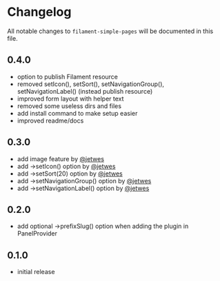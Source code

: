 # Changelog

All notable changes to `filament-simple-pages` will be documented in this file.

## 0.4.0
- option to publish Filament resource
- removed setIcon(), setSort(), setNavigationGroup(), setNavigationLabel() (instead publish resource)
- improved form layout with helper text
- removed some useless dirs and files
- add install command to make setup easier
- improved readme/docs

## 0.3.0
- add image feature by [@jetwes](https://github.com/jetwes)
- add ->setIcon() option by [@jetwes](https://github.com/jetwes)
- add ->setSort(20) option by [@jetwes](https://github.com/jetwes)
- add ->setNavigationGroup() option by [@jetwes](https://github.com/jetwes)
- add ->setNavigationLabel() option by [@jetwes](https://github.com/jetwes)

## 0.2.0
- add optional ->prefixSlug() option when adding the plugin in PanelProvider

## 0.1.0

- initial release
